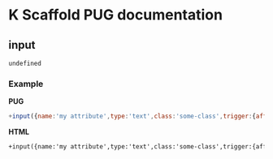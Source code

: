 # K Scaffold PUG documentation
## input
`undefined`
### Example
**PUG**
```js
+input({name:'my attribute',type:'text',class:'some-class',trigger:{affects:['other_attribute']}})'
```
**HTML**
```html
+input({name:'my attribute',type:'text',class:'some-class',trigger:{affects:['other_attribute']}})'
```